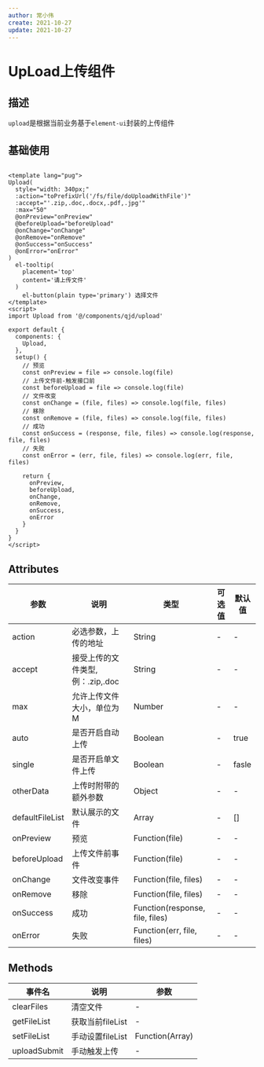 ```yaml
---
author: 常小伟
create: 2021-10-27
update: 2021-10-27
---
```


# UpLoad上传组件

## 描述

```upload```是根据当前业务基于```element-ui```封装的上传组件

## 基础使用

```vue

<template lang="pug">
Upload(
  style="width: 340px;"
  :action="toPrefixUrl('/fs/file/doUploadWithFile')"
  :accept="'.zip,.doc,.docx,.pdf,.jpg'"
  :max="50"
  @onPreview="onPreview"
  @beforeUpload="beforeUpload"
  @onChange="onChange"
  @onRemove="onRemove"
  @onSuccess="onSuccess"
  @onError="onError"
)
  el-tooltip(
    placement='top'
    content='请上传文件'
  )
    el-button(plain type='primary') 选择文件
</template>
<script>
import Upload from '@/components/qjd/upload'

export default {
  components: {
    Upload,
  },
  setup() {
    // 预览
    const onPreview = file => console.log(file)
    // 上传文件前-触发接口前
    const beforeUpload = file => console.log(file)
    // 文件改变
    const onChange = (file, files) => console.log(file, files)
    // 移除
    const onRemove = (file, files) => console.log(file, files)
    // 成功
    const onSuccess = (response, file, files) => console.log(response, file, files)
    // 失败
    const onError = (err, file, files) => console.log(err, file, files)

    return {
      onPreview,
      beforeUpload,
      onChange,
      onRemove,
      onSuccess,
      onError
    }
  }
}
</script>
```

## Attributes

| 参数        | 说明         | 类型        | 可选值        | 默认值  |
|-------------|--------------|-------------|--------------|---------|
| action | 必选参数，上传的地址 | String | - | - |
| accept | 接受上传的文件类型,例：.zip,.doc | String | - | - |
| max | 允许上传文件大小，单位为M | Number | - | - |
| auto | 是否开启自动上传 | Boolean | - | true |
| single | 是否开启单文件上传 | Boolean | - | fasle |
| otherData | 上传时附带的额外参数 | Object | - | - |
| defaultFileList | 默认展示的文件 | Array | - | [] |
| onPreview | 预览 | Function(file) | - | - |
| beforeUpload | 上传文件前事件 | Function(file) | - | - |
| onChange | 文件改变事件 | Function(file, files) | - | - |
| onRemove | 移除 | Function(file, files) | - | - |
| onSuccess | 成功 | Function(response, file, files) | - | - |
| onError | 失败 | Function(err, file, files) | - | - |

## Methods

| 事件名        | 说明         | 参数      |
|---------------|--------------|----------|
|   clearFiles   |  清空文件          |  -     |
|   getFileList  |  获取当前fileList  |  -     |
|   setFileList  |  手动设置fileList  |  Function(Array)  |
|   uploadSubmit |  手动触发上传       |  -     |


